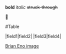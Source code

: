 **bold**
_italic_
~~struck-through~~

:eyes:



#Table

|field1|field2|
|field3|field4|

[Brian Eno image](https://encrypted-tbn0.gstatic.com/images?q=tbn:ANd9GcQc85Sayc5wdQpDD2ulKO06Q3rxbXfLC2B0C_-zbNiHkQ&s)

